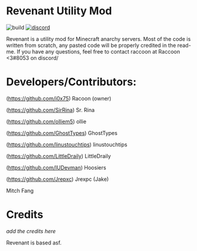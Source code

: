 # Revenant Utility Mod

![build](https://github.com/i0x75/Revenant/workflows/Java%20CI%20with%20Gradle/badge.svg)
[![discord](https://img.shields.io/badge/Discord-NJcbTm9-8080c0)](https://discord.gg/NJcbTm9)

Revenant is a utility mod for Minecraft anarchy servers. Most of the code is written from scratch, any pasted code will be properly credited in the read-me. If you have any questions, feel free to contact raccoon at Raccoon <3#8053 on discord/

# Developers/Contributors:

(https://github.com/i0x75) Racoon (owner)

(https://github.com/SirRina) Sr. Rina

(https://github.com/olliem5) ollie

(https://github.com/GhostTypes) GhostTypes

(https://github.com/linustouchtips) linustouchtips

(https://github.com/LittleDraily) LittleDraily

(https://github.com/IUDevman) Hoosiers

(https://github.com/Jrepxc) Jrexpc (Jake)

Mitch Fang

# Credits

*add the credits here*

Revenant is based asf.

